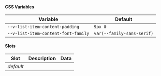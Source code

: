 #### CSS Variables

| Variable                            | Default                    |
| ----------------------------------- | -------------------------- |
| `--v-list-item-content-padding`     | `9px 0`                    |
| `--v-list-item-content-font-family` | `var(--family-sans-serif)` |

#### Slots

| Slot      | Description | Data |
| --------- | ----------- | ---- |
| _default_ |             |      |
